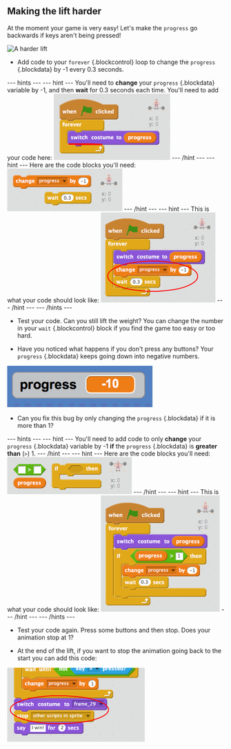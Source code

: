 ## Making the lift harder

At the moment your game is very easy! Let's make the `progress` go backwards if keys aren't being pressed!

![A harder lift](images/weights-negative-animation.gif)

+ Add code to your `forever` {.blockcontrol} loop to change the `progress` {.blockdata} by -1 every 0.3 seconds.

--- hints --- --- hint ---
You'll need to __change__ your `progress` {.blockdata} variable by -1, and then __wait__ for 0.3 seconds each time.
You'll need to add your code here:
![Blocks for reducing the progress](images/weights-progress-reduce-location.png)
--- /hint --- --- hint ---
Here are the code blocks you'll need:
![Blocks for reducing the progress](images/weights-progress-reduce-blocks.png)
--- /hint --- --- hint ---
This is what your code should look like:
![Code for reducing the progress](images/weights-progress-reduce-code.png)
--- /hint --- --- /hints ---

+ Test your code. Can you still lift the weight? You can change the number in your `wait` {.blockcontrol} block if you find the game too easy or too hard.

+ Have you noticed what happens if you don't press any buttons? Your `progress` {.blockdata} keeps going down into negative numbers.

![Negative progress](images/weights-progress-negative.png)

+ Can you fix this bug by only changing the `progress` {.blockdata} if it is more than 1?

--- hints --- --- hint ---
You'll need to add code to only __change__ your `progress` {.blockdata} variable by -1 __if__ the `progress` {.blockdata} is __greater than__ (`>`) 1.
--- /hint --- --- hint ---
Here are the code blocks you'll need:
![Blocks for fixing negative progress](images/weights-progress-reduce-fix-blocks.png)
--- /hint --- --- hint ---
This is what your code should look like:
![Code for fixing negative progress](images/weights-progress-reduce-fix-code.png)
--- /hint --- --- /hints ---

+ Test your code again. Press some buttons and then stop. Does your animation stop at 1?

+ At the end of the lift, if you want to stop the animation going back to the start you can add this code:

![Stopping at the end of a lift](images/weights-stop-animation.png)
